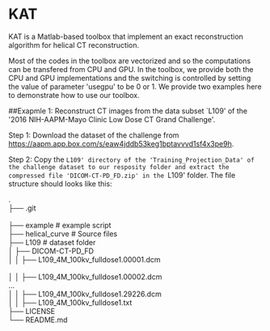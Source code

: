# KAT
 KAT is a Matlab-based toolbox that implement an exact reconstruction algorithm for helical CT reconstruction.
 
 Most of the codes in the toolbox are vectorized and so the computations can be transfered from CPU and GPU. In the toolbox, we provide both the CPU and GPU implementations and the switching is controlled by setting the value of parameter 'usegpu' to be 0 or 1. We provide two examples here to demonstrate how to use our toolbox.
 
 ##Exapmle 1: Reconstruct CT images from the data subset `L109' of the '2016 NIH-AAPM-Mayo Clinic Low Dose CT Grand Challenge'.
 
 Step 1: Download the dataset of the challenge from https://aapm.app.box.com/s/eaw4jddb53keg1bptavvvd1sf4x3pe9h.
 
 Step 2: Copy the `L109' directory of the 'Training_Projection_Data' of the challenge dataset to our resposity folder and extract the compressed file 'DICOM-CT-PD_FD.zip' in the `L109' folder. The file structure should looks like this:
 
.<br />
├── .git<br />                 
├── example                 # example script<br />
├── helical_curve           # Source files<br />
├── L109                    # dataset folder<br />
│   ├── DICOM-CT-PD_FD          <br />
│   │   ├── L109_4M_100kv_fulldose1.00001.dcm   <br />    
│   │   ├── L109_4M_100kv_fulldose1.00002.dcm  <br />
                             ...<br />
│   │   ├── L109_4M_100kv_fulldose1.29226.dcm <br />
│   │   ├── L109_4M_100kv_fulldose1.txt    <br />
├── LICENSE<br />
└── README.md<br />
 
